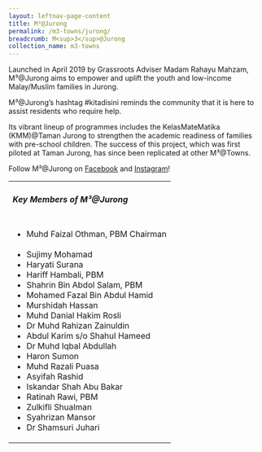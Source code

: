 ```yaml
---
layout: leftnav-page-content
title: M³@Jurong
permalink: /m3-towns/jurong/
breadcrumb: M<sup>3</sup>@Jurong
collection_name: m3-towns
---
```


Launched in April 2019 by Grassroots Adviser Madam Rahayu Mahzam, M³@Jurong aims to empower and uplift the youth and low-income Malay/Muslim families in Jurong. 

M³@Jurong’s hashtag #kitadisini reminds the community that it is here to assist residents who require help. 

Its vibrant lineup of programmes includes the KelasMateMatika (KMM)@Taman Jurong to strengthen the academic readiness of families with pre-school children. The success of this project, which was first piloted at Taman Jurong, has since been replicated at other M³@Towns. 

Follow M³@Jurong on [Facebook](https://www.facebook.com/m3atjurong/) and [Instagram](https://www.instagram.com/m3atjurong/)!

<table class="table-h">
  <tr>
  <td><h5>Key Members of M³@Jurong</h5></td>
  </tr>
  <tr>
  <td>
    <ul>
      <li>Muhd Faizal Othman, PBM Chairman</li><br>
      <li>Sujimy Mohamad</li>
<li>Haryati Surana</li>
<li>Hariff Hambali, PBM</li>
<li>Shahrin Bin Abdol Salam, PBM</li>
<li>Mohamed Fazal Bin Abdul Hamid</li>
<li>Murshidah Hassan</li>
<li>Muhd Danial Hakim Rosli</li>
<li>Dr Muhd Rahizan Zainuldin</li>
<li>Abdul Karim s/o Shahul Hameed</li>
<li>Dr Muhd Iqbal Abdullah</li>
<li>Haron Sumon</li>
<li>Muhd Razali Puasa</li>
<li>Asyifah Rashid</li>
<li>Iskandar Shah Abu Bakar</li>
<li>Ratinah Rawi, PBM</li>
<li>Zulkifli Shualman</li>
<li>Syahrizan Mansor</li>
<li>Dr Shamsuri Juhari</li>
    </ul>
    </td>
  </tr>
  </table>

